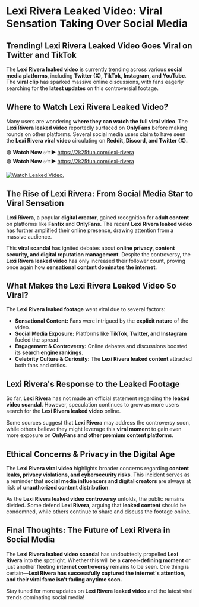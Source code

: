# Lexi Rivera Leaked Video: Viral Sensation Taking Over Social Media

## **Trending! Lexi Rivera Leaked Video Goes Viral on Twitter and TikTok**
The **Lexi Rivera leaked video** is currently trending across various **social media platforms**, including **Twitter (X), TikTok, Instagram, and YouTube**. The **viral clip** has sparked massive online discussions, with fans eagerly searching for the **latest updates** on this controversial footage.

## **Where to Watch Lexi Rivera Leaked Video?**
Many users are wondering **where they can watch the full viral video**. The **Lexi Rivera leaked video** reportedly surfaced on **OnlyFans** before making rounds on other platforms. Several social media users claim to have seen the **Lexi Rivera viral video** circulating on **Reddit, Discord, and Twitter (X).**

🟢 **Watch Now** ✅=► https://2k25fun.com/lexi-rivera  
🟢 **Watch Now** ✅=► https://2k25fun.com/lexi-rivera  

[![Watch Leaked Video.](https://miro.medium.com/v2/resize:fit:828/format:webp/1*cilzJN44JGOrTw9NJCrNHA.gif "Watch Leaked Video")](https://2k25fun.com/lexi-rivera)

## **The Rise of Lexi Rivera: From Social Media Star to Viral Sensation**
**Lexi Rivera**, a popular **digital creator**, gained recognition for **adult content** on platforms like **Fanfix** and **OnlyFans**. The recent **Lexi Rivera leaked video** has further amplified their online presence, drawing attention from a massive audience.

This **viral scandal** has ignited debates about **online privacy, content security, and digital reputation management**. Despite the controversy, the **Lexi Rivera leaked video** has only increased their follower count, proving once again how **sensational content dominates the internet**.

## **What Makes the Lexi Rivera Leaked Video So Viral?**
The **Lexi Rivera leaked footage** went viral due to several factors:
- **Sensational Content:** Fans were intrigued by the **explicit nature** of the video.
- **Social Media Exposure:** Platforms like **TikTok, Twitter, and Instagram** fueled the spread.
- **Engagement & Controversy:** Online debates and discussions boosted its **search engine rankings**.
- **Celebrity Culture & Curiosity:** The **Lexi Rivera leaked content** attracted both fans and critics.

## **Lexi Rivera's Response to the Leaked Footage**
So far, **Lexi Rivera** has not made an official statement regarding the **leaked video scandal**. However, speculation continues to grow as more users search for the **Lexi Rivera leaked video** online.

Some sources suggest that **Lexi Rivera** may address the controversy soon, while others believe they might leverage this **viral moment** to gain even more exposure on **OnlyFans and other premium content platforms**.

## **Ethical Concerns & Privacy in the Digital Age**
The **Lexi Rivera viral video** highlights broader concerns regarding **content leaks, privacy violations, and cybersecurity risks**. This incident serves as a reminder that **social media influencers and digital creators** are always at risk of **unauthorized content distribution**.

As the **Lexi Rivera leaked video controversy** unfolds, the public remains divided. Some defend **Lexi Rivera**, arguing that **leaked content** should be condemned, while others continue to share and discuss the footage online.

## **Final Thoughts: The Future of Lexi Rivera in Social Media**
The **Lexi Rivera leaked video scandal** has undoubtedly propelled **Lexi Rivera** into the spotlight. Whether this will be a **career-defining moment** or just another fleeting **internet controversy** remains to be seen. One thing is certain—**Lexi Rivera has successfully captured the internet's attention, and their viral fame isn't fading anytime soon.**

Stay tuned for more updates on **Lexi Rivera leaked video** and the latest viral trends dominating social media!